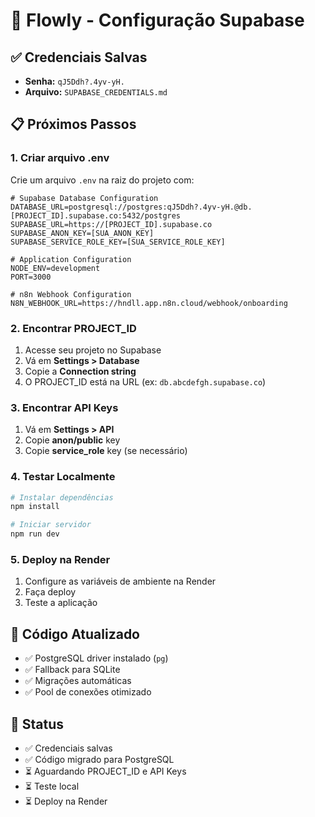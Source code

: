 # 🚀 Flowly - Configuração Supabase

## ✅ Credenciais Salvas
- **Senha:** `qJ5Ddh?.4yv-yH.`
- **Arquivo:** `SUPABASE_CREDENTIALS.md`

## 📋 Próximos Passos

### 1. Criar arquivo .env
Crie um arquivo `.env` na raiz do projeto com:

```env
# Supabase Database Configuration
DATABASE_URL=postgresql://postgres:qJ5Ddh?.4yv-yH.@db.[PROJECT_ID].supabase.co:5432/postgres
SUPABASE_URL=https://[PROJECT_ID].supabase.co
SUPABASE_ANON_KEY=[SUA_ANON_KEY]
SUPABASE_SERVICE_ROLE_KEY=[SUA_SERVICE_ROLE_KEY]

# Application Configuration
NODE_ENV=development
PORT=3000

# n8n Webhook Configuration
N8N_WEBHOOK_URL=https://hndll.app.n8n.cloud/webhook/onboarding
```

### 2. Encontrar PROJECT_ID
1. Acesse seu projeto no Supabase
2. Vá em **Settings > Database**
3. Copie a **Connection string**
4. O PROJECT_ID está na URL (ex: `db.abcdefgh.supabase.co`)

### 3. Encontrar API Keys
1. Vá em **Settings > API**
2. Copie **anon/public** key
3. Copie **service_role** key (se necessário)

### 4. Testar Localmente
```bash
# Instalar dependências
npm install

# Iniciar servidor
npm run dev
```

### 5. Deploy na Render
1. Configure as variáveis de ambiente na Render
2. Faça deploy
3. Teste a aplicação

## 🔧 Código Atualizado
- ✅ PostgreSQL driver instalado (`pg`)
- ✅ Fallback para SQLite
- ✅ Migrações automáticas
- ✅ Pool de conexões otimizado

## 🎯 Status
- ✅ Credenciais salvas
- ✅ Código migrado para PostgreSQL
- ⏳ Aguardando PROJECT_ID e API Keys
- ⏳ Teste local
- ⏳ Deploy na Render
